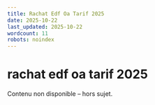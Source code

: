 ```yaml
---
title: Rachat Edf Oa Tarif 2025
date: 2025-10-22
last_updated: 2025-10-22
wordcount: 11
robots: noindex
---
```


# rachat edf oa tarif 2025

Contenu non disponible – hors sujet.